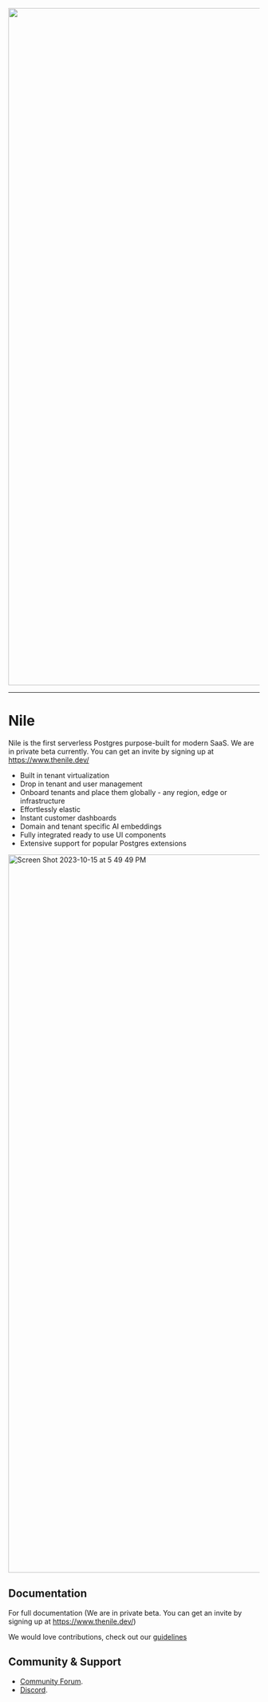 <p align="center">
<img width="1356" alt="Screen Shot 2023-06-21 at 7 35 32 PM" src="https://github.com/niledatabase/niledatabase/assets/2977624/5273f334-f7ee-4b11-87da-5835897a3639">
</p>

---

# Nile

Nile is the first serverless Postgres purpose-built for modern SaaS. We are in private beta currently. You can get an invite by signing up at https://www.thenile.dev/

- Built in tenant virtualization
- Drop in tenant and user management
- Onboard tenants and place them globally - any region, edge or infrastructure
- Effortlessly elastic
- Instant customer dashboards
- Domain and tenant specific AI embeddings
- Fully integrated ready to use UI components
- Extensive support for popular Postgres extensions

<img width="1438" alt="Screen Shot 2023-10-15 at 5 49 49 PM" src="https://github.com/niledatabase/niledatabase/assets/2977624/3cdcd694-be3f-41ed-ab5e-bbc6753fe845">


## Documentation

For full documentation (We are in private beta. You can get an invite by signing up at https://www.thenile.dev/)

We would love contributions, check out our [guidelines](./DEVELOPERS.md)

## Community & Support

- [Community Forum](https://github.com/orgs/niledatabase/discussions).
- [Discord](https://discord.gg/s7hcR9Hxj3).
